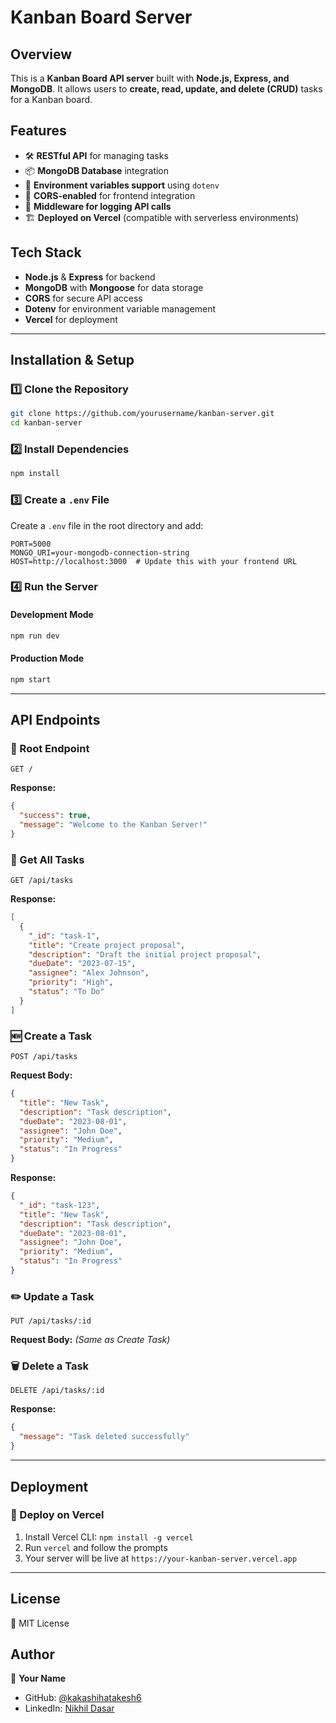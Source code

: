 # Kanban Board Server

## Overview
This is a **Kanban Board API server** built with **Node.js, Express, and MongoDB**. It allows users to **create, read, update, and delete (CRUD)** tasks for a Kanban board.

## Features
- 🛠️ **RESTful API** for managing tasks
- 📦 **MongoDB Database** integration
- 🔐 **Environment variables support** using `dotenv`
- 🚀 **CORS-enabled** for frontend integration
- 📜 **Middleware for logging API calls**
- 🏗️ **Deployed on Vercel** (compatible with serverless environments)

## Tech Stack
- **Node.js** & **Express** for backend
- **MongoDB** with **Mongoose** for data storage
- **CORS** for secure API access
- **Dotenv** for environment variable management
- **Vercel** for deployment

---

## Installation & Setup

### 1️⃣ Clone the Repository
```sh
git clone https://github.com/yourusername/kanban-server.git
cd kanban-server
```

### 2️⃣ Install Dependencies
```sh
npm install
```

### 3️⃣ Create a `.env` File
Create a `.env` file in the root directory and add:
```env
PORT=5000
MONGO_URI=your-mongodb-connection-string
HOST=http://localhost:3000  # Update this with your frontend URL
```

### 4️⃣ Run the Server
#### Development Mode
```sh
npm run dev
```
#### Production Mode
```sh
npm start
```

---

## API Endpoints

### 🌟 Root Endpoint
```http
GET /
```
**Response:**
```json
{
  "success": true,
  "message": "Welcome to the Kanban Server!"
}
```

### 📌 Get All Tasks
```http
GET /api/tasks
```
**Response:**
```json
[
  {
    "_id": "task-1",
    "title": "Create project proposal",
    "description": "Draft the initial project proposal",
    "dueDate": "2023-07-15",
    "assignee": "Alex Johnson",
    "priority": "High",
    "status": "To Do"
  }
]
```

### 🆕 Create a Task
```http
POST /api/tasks
```
**Request Body:**
```json
{
  "title": "New Task",
  "description": "Task description",
  "dueDate": "2023-08-01",
  "assignee": "John Doe",
  "priority": "Medium",
  "status": "In Progress"
}
```
**Response:**
```json
{
  "_id": "task-123",
  "title": "New Task",
  "description": "Task description",
  "dueDate": "2023-08-01",
  "assignee": "John Doe",
  "priority": "Medium",
  "status": "In Progress"
}
```

### ✏️ Update a Task
```http
PUT /api/tasks/:id
```
**Request Body:** _(Same as Create Task)_

### 🗑️ Delete a Task
```http
DELETE /api/tasks/:id
```
**Response:**
```json
{
  "message": "Task deleted successfully"
}
```

---

## Deployment
### 🚀 Deploy on Vercel
1. Install Vercel CLI: `npm install -g vercel`
2. Run `vercel` and follow the prompts
3. Your server will be live at `https://your-kanban-server.vercel.app`

---

## License
📜 MIT License

## Author
👤 **Your Name**
- GitHub: [@kakashihatakesh6](https://github.com/kakashihatakesh6)
- LinkedIn: [Nikhil Dasar](https://www.linkedin.com/in/nikhildasar/)

